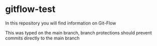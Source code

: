 # gitflow-test
In this repository you will find information on Git-Flow

This was typed on the main branch, branch protections should prevent commits directly to the main branch